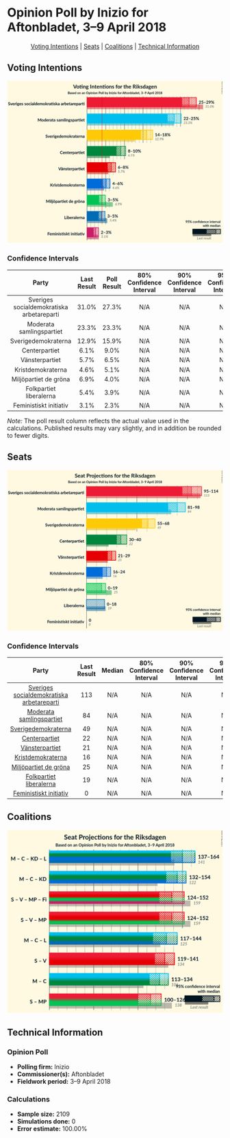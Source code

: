 # Opinion Poll by Inizio for Aftonbladet, 3–9 April 2018

<p align="center"><a href="#voting-intentions">Voting Intentions</a> | <a href="#seats">Seats</a> | <a href="#coalitions">Coalitions</a> | <a href="#technical-information">Technical Information</a></p>

## Voting Intentions

![Graph with voting intentions not yet produced](2018-04-09-Inizio.png "Voting Intentions")

### Confidence Intervals

| Party | Last Result | Poll Result | 80% Confidence Interval | 90% Confidence Interval | 95% Confidence Interval | 99% Confidence Interval |
|:-----:|:-----------:|:-----------:|:-----------------------:|:-----------------------:|:-----------------------:|:-----------------------:|
| Sveriges socialdemokratiska arbetareparti | 31.0% | 27.3% | N/A |N/A |N/A |N/A |
| Moderata samlingspartiet | 23.3% | 23.3% | N/A |N/A |N/A |N/A |
| Sverigedemokraterna | 12.9% | 15.9% | N/A |N/A |N/A |N/A |
| Centerpartiet | 6.1% | 9.0% | N/A |N/A |N/A |N/A |
| Vänsterpartiet | 5.7% | 6.5% | N/A |N/A |N/A |N/A |
| Kristdemokraterna | 4.6% | 5.1% | N/A |N/A |N/A |N/A |
| Miljöpartiet de gröna | 6.9% | 4.0% | N/A |N/A |N/A |N/A |
| Folkpartiet liberalerna | 5.4% | 3.9% | N/A |N/A |N/A |N/A |
| Feministiskt initiativ | 3.1% | 2.3% | N/A |N/A |N/A |N/A |

*Note:* The poll result column reflects the actual value used in the calculations. Published results may vary slightly, and in addition be rounded to fewer digits.

## Seats

![Graph with seats not yet produced](2018-04-09-Inizio-seats.png "Seats")

### Confidence Intervals

| Party | Last Result | Median | 80% Confidence Interval | 90% Confidence Interval | 95% Confidence Interval | 99% Confidence Interval |
|:-----:|:-----------:|:------:|:-----------------------:|:-----------------------:|:-----------------------:|:-----------------------:|
| <a href="#sveriges-socialdemokratiska-arbetareparti">Sveriges socialdemokratiska arbetareparti</a> | 113 | N/A | N/A |N/A |N/A |N/A |
| <a href="#moderata-samlingspartiet">Moderata samlingspartiet</a> | 84 | N/A | N/A |N/A |N/A |N/A |
| <a href="#sverigedemokraterna">Sverigedemokraterna</a> | 49 | N/A | N/A |N/A |N/A |N/A |
| <a href="#centerpartiet">Centerpartiet</a> | 22 | N/A | N/A |N/A |N/A |N/A |
| <a href="#vänsterpartiet">Vänsterpartiet</a> | 21 | N/A | N/A |N/A |N/A |N/A |
| <a href="#kristdemokraterna">Kristdemokraterna</a> | 16 | N/A | N/A |N/A |N/A |N/A |
| <a href="#miljöpartiet-de-gröna">Miljöpartiet de gröna</a> | 25 | N/A | N/A |N/A |N/A |N/A |
| <a href="#folkpartiet-liberalerna">Folkpartiet liberalerna</a> | 19 | N/A | N/A |N/A |N/A |N/A |
| <a href="#feministiskt-initiativ">Feministiskt initiativ</a> | 0 | N/A | N/A |N/A |N/A |N/A |


## Coalitions

![Graph with coalitions seats not yet produced](2018-04-09-Inizio-coalitions-seats.png "Coalitions Seats")


## Technical Information

### Opinion Poll

+ **Polling firm:** Inizio
+ **Commissioner(s):** Aftonbladet
+ **Fieldwork period:** 3–9 April 2018

### Calculations

+ **Sample size:** 2109
+ **Simulations done:** 0
+ **Error estimate:** 100.00%


